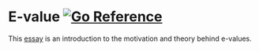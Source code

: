 # E-value [![Go Reference](https://pkg.go.dev/badge/github.com/fumin/evalue.svg)](https://pkg.go.dev/github.com/fumin/evalue)

This [essay](https://fumin.github.io/notes/evalue) is an introduction to the motivation and theory behind e-values.
